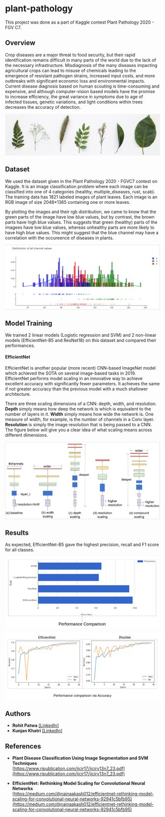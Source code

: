 # plant-pathology

This project was done as a part of Kaggle contest Plant Pathology 2020 - FGV C7.

## Overview

Crop diseases are a major threat to food security, but their rapid identification remains difficult in many parts of the world due to the lack of the necessary infrastructure. Misdiagnosis of the many diseases impacting agricultural crops can lead to misuse of chemicals leading to the emergence of resistant pathogen strains, increased input costs, and more outbreaks with significant economic loss and environmental impacts. Current disease diagnosis based on human scouting is time-consuming and expensive, and although computer-vision based models have the promise to increase efficiency, the great variance in symptoms due to age of infected tissues, genetic variations, and light conditions within trees decreases the accuracy of detection.

![Overview](https://github.com/rohitpatwa/plant-pathology/blob/main/media/leaves.png)

## Dataset

We used the dataset given in the Plant Pathology 2020 - FGVC7 contest on Kaggle. It is an image classification problem where each image can be classified into one of 4 categories (healthy, multiple_diseases, rust, scab). The training data has 1821 labeled images of plant leaves. Each image is an RGB image of size 2048*1365 containing one or more leaves.

By plotting the images and their rgb distribution, we came to know that the green parts of the image have low blue values, but by contrast, the brown parts have high blue values. This suggests that green (healthy) parts of the imagees have low blue values, whereas unhealthy parts are more likely to have high blue values. This might suggest that the blue channel may have a correlation with the occureence of diseases in plants.

![Overview](https://github.com/rohitpatwa/plant-pathology/blob/main/media/rgb_distribution.png)

## Model Training

We trained 2 linear models (Logistic regression and SVM) and 2 non-linear models (EfficientNet-B5 and ResNet18) on this dataset and compared their performances.

#### EfficientNet

EfficientNet is another popular (more recent) CNN-based ImageNet model which achieved the SOTA on several image-based tasks in 2019. EfficientNet performs model scaling in an innovative way to achieve excellent accuracy with significantly fewer parameters. It achieves the same if not greater accuracy than the previous model with a much shallower architecture.

There are three scaling dimensions of a CNN: depth, width, and resolution. **Depth** simply means how deep the network is which is equivalent to the number of layers in it. **Width** simply means how wide the network is. One measure of width, for example, is the number of channels in a Conv layer. **Resolution** is simply the image resolution that is being passed to a CNN. The figure below will give you a clear idea of what scaling means across different dimensions.

![Overview](https://github.com/rohitpatwa/plant-pathology/blob/main/media/efficientnet.png)

## Results

As expected, EfficientNet-B5 gave the highest precision, recall and F1 score for all classes.

![Overview](https://github.com/rohitpatwa/plant-pathology/blob/main/media/performance_comparision.png)

![Overview](https://github.com/rohitpatwa/plant-pathology/blob/main/media/accuracy_plot.png)

## Authors

* **Rohit Patwa** [\[LinkedIn\]](https://www.linkedin.com/in/rohitpatwa/)
* **Kunjan Khatri** [\[LinkedIn\]](https://www.linkedin.com/in/kunjan-khatri/)

## References

* **Plant Disease Classification Using Image Segmentation and SVM Techniques**  
[https://www.ripublication.com/ijcir17/ijcirv13n7_23.pdf](https://www.ripublication.com/ijcir17/ijcirv13n7_23.pdf)

* **EfficientNet: Rethinking Model Scaling for Convolutional Neural Networks**  
[https://medium.com/@nainaakash012/efficientnet-rethinking-model-scaling-for-convolutional-neural-networks-92941c5bfb95](https://medium.com/@nainaakash012/efficientnet-rethinking-model-scaling-for-convolutional-neural-networks-92941c5bfb95)